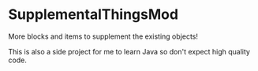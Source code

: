 # SupplementalThingsMod
More blocks and items to supplement the existing objects!

This is also a side project for me to learn Java so don't expect high quality code.

